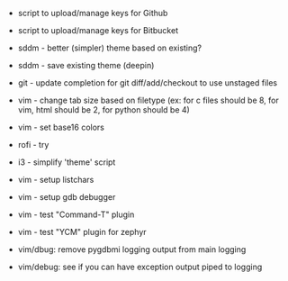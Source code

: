 <!-- vim: tw=80 ai
-->

* script to upload/manage keys for Github
* script to upload/manage keys for Bitbucket
* sddm - better (simpler) theme based on existing?
* sddm - save existing theme (deepin)
* git - update completion for git diff/add/checkout to use unstaged files
* vim - change tab size based on filetype (ex: for c files should be 8, for vim,
  html should be 2, for python should be 4)
* vim - set base16 colors
* rofi - try
* i3 - simplify 'theme' script
* vim - setup listchars
* vim - setup gdb debugger
* vim - test "Command-T" plugin
* vim - test "YCM" plugin for zephyr

* vim/dbug: remove pygdbmi logging output from main logging
* vim/debug: see if you can have exception output piped to logging
